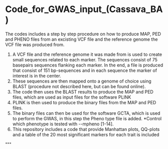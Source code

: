 # Code_for_GWAS_input_(Cassava_BA)


The codes includes a step by step procedure on how to produce MAP, PED and PHENO files from an excisting VCF file and the reference genome the VCF file was produced from. 

1. A VCF file and the reference genome it was made from is used to create small sequences related to each marker. The sequences consist of 75 basepairs sequences flanking each marker. In the end, a file is produced that consist of 151 bp-sequences and in each sequence the marker of interest is in the center. 
2. These sequences are then mapped onto a genome of choice using BLAST (procedure not described here, but can be found online).
3. The code then uses the BLAST results to produce the MAP and PED files, which are used as input files for the software PLINK 
4. PLINK is then used to produce the binary files from the MAP and PED files. 
5. The binary files can then be used for the software GCTA, which is used to perform the GWAS, in this step the Pheno type file is added. *Control which phenotype is tested with --mpheno [1-14]. 
6. This repository includes a code that provide Manhattan plots, QQ-plots and a table of the 20 most significant markers for each trait is included 


"""
